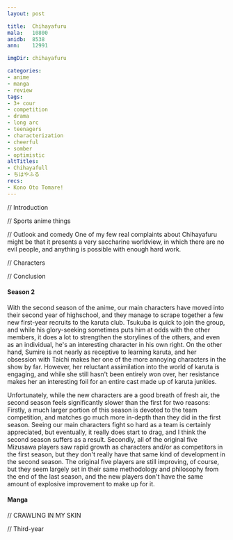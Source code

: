 ```yaml
---
layout: post

title:  Chihayafuru
mala:   10800
anidb:  8538
ann:    12991

imgDir: chihayafuru

categories:
- anime
- manga
- review
tags:
- 3+ cour
- competition
- drama
- long arc
- teenagers
- characterization
- cheerful
- somber
- optimistic
altTitles:
- Chihayafull
- ちはやふる
recs:
- Kono Oto Tomare!
---
```


// Introduction

// Sports anime things

// Outlook and comedy
One of my few real complaints about Chihayafuru might be that it presents a very saccharine worldview, in which there are no evil people, and anything is possible with enough hard work.

// Characters

// Conclusion

#### Season 2

With the second season of the anime, our main characters have moved into their second year of highschool, and they manage to scrape together a few new first-year recruits to the karuta club.
Tsukuba is quick to join the group, and while his glory-seeking sometimes puts him at odds with the other members, it does a lot to strengthen the storylines of the others, and even as an individual, he's an interesting character in his own right.
On the other hand, Sumire is not nearly as receptive to learning karuta, and her obsession with Taichi makes her one of the more annoying characters in the show by far.
However, her reluctant assimilation into the world of karuta is engaging, and while she still hasn't been entirely won over, her resistance makes her an interesting foil for an entire cast made up of karuta junkies.

Unfortunately, while the new characters are a good breath of fresh air, the second season feels significantly slower than the first for two reasons:
Firstly, a much larger portion of this season is devoted to the team competition, and matches go much more in-depth than they did in the first season.
Seeing our main characters fight so hard as a team is certainly appreciated, but eventually, it really does start to drag, and I think the second season suffers as a result.
Secondly, all of the original five Mizusawa players saw rapid growth as characters and/or as competitors in the first season, but they don't really have that same kind of development in the second season.
The original five players are still improving, of course, but they seem largely set in their same methodology and philosophy from the end of the last season, and the new players don't have the same amount of explosive improvement to make up for it.

#### Manga

// CRAWLING IN MY SKIN

// Third-year